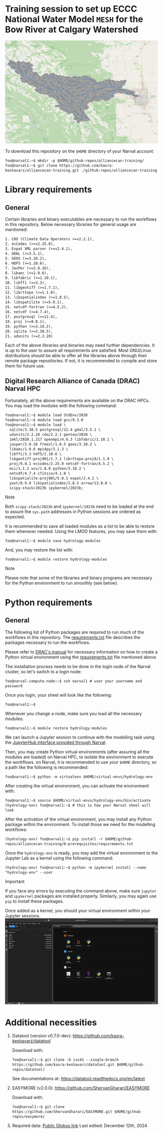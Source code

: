 # Training session to set up ECCC National Water Model `MESH` for the Bow River at Calgary Watershed
![Bow River at Calgary Catchment](./0-prerequisites/img/calgary.png)

To download this repository on the `$HOME` directory of your Narval account:
```console
foo@narval1:~$ mkdir -p $HOME/github-repos/alliancecan-training/
foo@narval1:~$ git clone https://github.com/kasra-keshavarz/alliancecan-training.git ./github-repos/alliancecan-training
```

# Library requirements
## General
Certain libraries and binary executables are necessary to run the
workflows in this repository. Below necessary libraries for general usage
are mentioned:
```console
1. CDO (Climate Data Operators >=v2.2.1),
2. ecCodes (>=v2.25.0),
3. Expat XML parser (>=v2.4.1),
4. GDAL (>=3.5.1),
5. GEOS (>=3.10.2),
6. HDF5 (>=1.10.6),
7. JasPer (>=2.0.16),
8. libaec (>=1.0.6),
9. libfabric (>=1.10.1),
10. libffi (>=3.3),
11. libgeotiff (>=1.7.1),
12. librttopo (>=1.1.0),
13. libspatialindex (>=1.8.5),
14. libspatilite (>=5.0.1),
15. netcdf-fortran (>=4.5.2),
16. netcdf (>=4.7.4),
17. postgresql (>=12.4),
18. proj (>=9.0.1),
19. python (>=3.10.2),
20. sqlite (>=3.38.5),
21. udunits (>=2.2.28)
```
Each of the above libraries and binaries may need further dependencies. It
is up to the user to assure all requirements are satisfied. Most GNU/Linux
distributions should be able to offer all the libraries above through
their remote package repositories. If not, it is recommended to compile
and store them for future use.

## Digital Research Alliance of Canada (DRAC) Narval HPC
Fortunately, all the above requirements are available on the DRAC
HPCs. You may load the modules with the following command:
```console
foo@narval1:~$ module load StdEnv/2020
foo@narval1:~$ module load gcc/9.3.0
foo@narval1:~$ module load \
  sqlite/3.38.5 postgresql/12.4 gdal/3.5.1 \
  udunits/2.2.28 cdo/2.2.1 gentoo/2020 \
  imkl/2020.1.217 openmpi/4.0.3 libfabric/1.10.1 \
  jasper/2.0.16 freexl/1.0.5 geos/3.10.2 \
  libaec/1.0.6 mpi4py/3.1.3 \
  libffi/3.3 hdf5/1.10.6 \
  libgeotiff-proj901/1.7.1 librttopo-proj9/1.1.0 \
  proj/9.0.1 eccodes/2.25.0 netcdf-fortran/4.5.2 \
  mii/1.1.2 ucx/1.8.0 python/3.10.2 \
  netcdf/4.7.4 cfitsio/4.1.0 \
  libspatialite-proj901/5.0.1 expat/2.4.1 \
  yaxt/0.9.0 libspatialindex/1.8.5 arrow/13.0.0 \
  scipy-stack/2023b ipykernel/2023b;
```

> [!NOTE]
> Both `scipy-stack/2023b` and `ipykernel/2023b` need to be loaded at the
> end to assure the `sys.path` addresses in Python sessions are ordered as
> expected.


It is recommended to save all loaded modules as a list to be able to restore
them whenever needed. Using the LMOD features, you may save them with:
```console
foo@narval1:~$ module save hydrology-modules
```

And, you may restore the list with:
```console
foo@narval1:~$ module restore hydrology-modules
```
> [!NOTE]
> Please note that some of the libraries and binary programs are necessary
for the Python environment to run smoothly (see below).

# Python requirements
## General
The following list of Python packages are required to run much of the
workflows in this repository. The [requirements.txt](./0-prerequisites/requirements.txt)
file describes the packages necessary to run the workflows.

Please refer to [DRAC's
manual](https://docs.alliancecan.ca/wiki/Python#Creating_and_using_a_virtual_environment)
for necessary information on how to create a Python virtual environment
using the [requirements.txt](./0-prerequisites/requirements.txt) file mentioned above.

The installation process needs to be done in the login node of the Narval
cluster, so let's switch to a login node:
```console
foo@narval-compute-node:~$ ssh narval1 # user your username and password
```

Once you login, your sheel will look like the following:
```console
foo@narval1:~$ 
```

Whenever you change a node, make sure you load all the necessary modules:
```console
foo@narval1:~$ module restore hydrology-modules
```

We can launch a Jupyter session to continue with the modelling task
using the [JupyterHub interface provided through Narval](https://jupyterhub.narval.alliancecan.ca/).

Then, you may create Python virtual environments (after assuring all
the modules are loaded) on Narval HPC, to isolate the environment
to execute the workflows. on Narval, it is recommended to use
your `$HOME` directory, so a path like the following is recommended:
```console
foo@narval1:~$ python -m virtualenv $HOME/virtual-envs/hydrology-env
```

After creating the virtual environment, you can activate the environment
with:
```console
foo@narval1:~$ source $HOME/virtual-envs/hydrology-env/bin/activate
(hydrology-env) foo@narval1:~$ # this is how your Narval sheel will look
```

After the activation of the virtual environment, you may install any
Python package within the environment. To install those we need for
the modelling workflows:
```console
(hydrology-env) foo@narval1:~$ pip install -r $HOME/github-repos/alliancecan-training/0-prerequisites/requirements.txt
```

Once the `hydrology-env` is ready, you may add the virtual environment
to the Jupyter Lab as a kernel using the following command:
```console
(hydrology-env) foo@narval1:~$ python -m ipykernel install --name "hydrology-env" --user
```
> [!IMPORTANT]
> If you face any errors by executing the command above, make sure
> `jupyter` and `ipykernel` packages are installed properly. Similarly,
> you may again use `pip` to install these packages.

Once added as a kernel, you should your virtual environment within your
Jupyter sessions.
![Virtual environment within a Jupyter Session](./0-prerequisites/img/jupyter-venv.png)

# Additional necessities
1. Datatool (version v0.7.0-dev): https://github.com/kasra-keshavarz/datatool </b>

   Download with:
   ```console
   foo@narval1:~$ git clone -b iss41 --single-branch https://github.com/kasra-keshavarz/datatool.git $HOME/github-repos/datatool/
   ```
   See documentations at: https://datatool.readthedocs.org/en/latest

2. EASYMORE (v2.0.0): https://github.com/ShervanGharari/EASYMORE </b>
  
   Download with:
   ```console
   foo@narval1:~$ git clone https://github.com/ShervanGharari/EASYMORE.git $HOME/github-repos/easymore/
   ```

3. Required data: [Public Globus link](https://app.globus.org/file-manager?origin_id=d60a36e8-9388-4e51-87ba-f38fb6aab740&origin_path=%2F)
Last edited: December 12th, 2024

